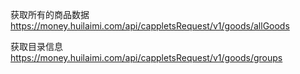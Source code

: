 <!--
 * @Author: sunj
 * @Date: 2021-05-20 10:21:22
 * @LastEditors: sunj
 * @LastEditTime: 2021-10-28 10:52:17
 * @FilePath: /dish_crawler/汇来米扫码点餐/README.md
-->
获取所有的商品数据
https://money.huilaimi.com/api/cappletsRequest/v1/goods/allGoods  
 
获取目录信息
https://money.huilaimi.com/api/cappletsRequest/v1/goods/groups 